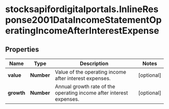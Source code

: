 # stocksapifordigitalportals.InlineResponse2001DataIncomeStatementOperatingIncomeAfterInterestExpense

## Properties

Name | Type | Description | Notes
------------ | ------------- | ------------- | -------------
**value** | **Number** | Value of the operating income after interest expenses. | [optional] 
**growth** | **Number** | Annual growth rate of the operating income after interest expenses. | [optional] 


